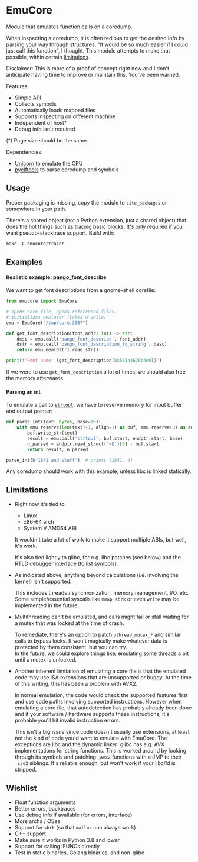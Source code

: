 # EmuCore

Module that emulates function calls on a coredump.

When inspecting a coredump, it is often tedious to get the desired info by parsing your way through structures. "It would be so much easier if I could just call this function", I thought. This module attempts to make that possible, within certain [limitations](#limitations).

Disclaimer: This is more of a proof of concept right now and I don't anticipate having time to improve or maintain this. You've been warned.

Features:
 - Simple API
 - Collects symbols
 - Automatically loads mapped files
 - Supports inspecting on different machine
 - Independent of host*
 - Debug info isn't required

(*) Page size should be the same.

Dependencies:
 - [Unicorn][] to emulate the CPU
 - [pyelftools][] to parse coredump and symbols


## Usage

Proper packaging is missing, copy the module to `site_packages` or somewhere in your path.

There's a shared object (not a Python extension, just a shared object) that does the hot things such as tracing basic blocks. It's only required if you want pseudo-stacktrace support. Build with:

~~~python
make -C emucore/tracer
~~~


## Examples

#### Realistic example: pango_font_describe

We want to get font descriptions from a gnome-shell corefile:

```python
from emucore import EmuCore

# opens core file, opens referenced files,
# initializes emulator (takes a while)
emu = EmuCore("/tmp/core.3007")

def get_font_description(font_addr: int) -> str:
    desc = emu.call('pango_font_describe', font_addr)
    dstr = emu.call('pango_font_description_to_string', desc)
    return emu.mem(dstr).read_str()

print(f'Font name: {get_font_description(0x555a4626b4e0)}')
```

If we were to use `get_font_description` a lot of times, we should also free the memory afterwards.

#### Parsing an int

To emulate a call to [`strtoul`](https://linux.die.net/man/3/strtoul), we have to reserve memory for input buffer and output pointer:

```python
def parse_int(text: bytes, base=10):
    with emu.reserve(len(text)+1, align=1) as buf, emu.reserve(8) as endptr:
        buf.write_str(text)
        result = emu.call('strtoul', buf.start, endptr.start, base)
        n_parsed = endptr.read_struct('<Q')[0] - buf.start
        return result, n_parsed

parse_int(b'1841 and stuff')  # prints (1841, 4)
```

Any coredump should work with this example, unless libc is linked statically.


## Limitations

 - Right now it's tied to:

    - Linux
    - x86-64 arch
    - System V AMD64 ABI

   It wouldn't take a lot of work to make it support multiple ABIs, but well, it's work.

   It's also tied lightly to glibc, for e.g. libc patches (see below) and the RTLD debugger interface (to list symbols).

 - As indicated above, anything beyond calculations (i.e. involving the kernel) isn't supported.

   This includes threads / synchronization, memory management, I/O, etc. Some simple/essential syscalls like `mmap`, `sbrk` or even `write` may be implemented in the future.

 - Multithreading can't be emulated, and calls might fail or stall waiting for a mutex that was locked at the time of crash.

   To remediate, there's an option to patch `pthread_mutex_*` and similar calls to bypass locks. It won't magically make whatever data is protected by them consistent, but you can try.  
   In the future, we could explore things like: emulating some threads a bit until a mutex is unlocked.

 - Another inherent limitation of emulating a core file is that the emulated code may use ISA extensions that are unsupported or buggy. At the time of this writing, this has been a problem with AVX2.

   In normal emulation, the code would check the supported features first and use code paths involving supported instructions. However when emulating a core file, that autodetection has probably already been done and if your software / hardware supports these instructions, it's probable you'll hit invalid instruction errors.

   This isn't a big issue since code doesn't usually use extensions, at least not the kind of code you'd want to emulate with EmuCore. The exceptions are libc and the dynamic linker: glibc has e.g. AVX implementations for string functions. This is worked around by looking through its symbols and patching `_avx2` functions with a JMP to their `_sse2` siblings. It's reliable enough, but won't work if your libc/ld is stripped.


## Wishlist

 - Float function arguments
 - Better errors, backtraces
 - Use debug info if available (for errors, interface)
 - More archs / OSes
 - Support for `sbrk` (so that `malloc` can always work)
 - C++ support
 - Make sure it works in Python 3.8 and lower
 - Support for calling IFUNCs directly
 - Test in static binaries, Golang binaries, and non-glibc



[Unicorn]: https://www.unicorn-engine.org
[pyelftools]: https://github.com/eliben/pyelftools
